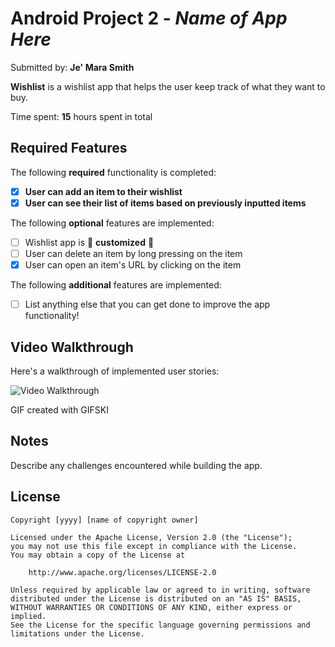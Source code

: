 # Android Project 2 - *Name of App Here*

Submitted by: **Je' Mara Smith**

**Wishlist** is a wishlist app that helps the user keep track of what they want to buy.

Time spent: **15** hours spent in total

## Required Features

The following **required** functionality is completed:

- [x] **User can add an item to their wishlist**
- [x] **User can see their list of items based on previously inputted items**

The following **optional** features are implemented:

- [ ] Wishlist app is 🎨 **customized** 🎨
- [ ] User can delete an item by long pressing on the item
- [x] User can open an item's URL by clicking on the item

The following **additional** features are implemented:

* [ ] List anything else that you can get done to improve the app functionality!

## Video Walkthrough

Here's a walkthrough of implemented user stories:

<img src='https://imgur.com/a/ssQMLqH' title='Video Walkthrough' width='' alt='Video Walkthrough' />

<!-- Replace this with whatever GIF tool you used! -->
GIF created with GIFSKI  
<!-- Recommended tools:
[Kap](https://getkap.co/) for macOS
[ScreenToGif](https://www.screentogif.com/) for Windows
[peek](https://github.com/phw/peek) for Linux. -->

## Notes

Describe any challenges encountered while building the app.

## License

    Copyright [yyyy] [name of copyright owner]

    Licensed under the Apache License, Version 2.0 (the "License");
    you may not use this file except in compliance with the License.
    You may obtain a copy of the License at

        http://www.apache.org/licenses/LICENSE-2.0

    Unless required by applicable law or agreed to in writing, software
    distributed under the License is distributed on an "AS IS" BASIS,
    WITHOUT WARRANTIES OR CONDITIONS OF ANY KIND, either express or implied.
    See the License for the specific language governing permissions and
    limitations under the License.
